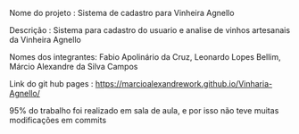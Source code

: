 Nome do projeto : Sistema de cadastro para Vinheira Agnello


Descrição : Sistema para cadastro do usuario e analise de vinhos artesanais da Vinheira Agnello 


Nomes dos integrantes: Fabio Apolinário da Cruz, Leonardo Lopes Bellim, Márcio Alexandre da Silva Campos


Link do git hub pages : https://marcioalexandrework.github.io/Vinharia-Agnello/

95% do trabalho foi realizado em sala de aula, e por isso não teve muitas modificações em commits
